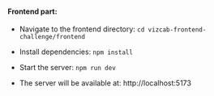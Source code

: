 #### Frontend part:

- Navigate to the frontend directory: `cd vizcab-frontend-challenge/frontend`

- Install dependencies: `npm install`

- Start the server:  `npm run dev`

- The server will be available at: http://localhost:5173